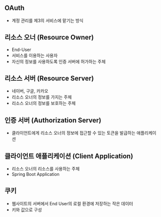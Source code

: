 
## OAuth

- 계정 관리를 제3의 서비스에 맡기는 방식

## 리소스 오너 (Resource Owner)

- End-User
- 서비스를 이용하는 사용자
- 자신의 정보를 사용하도록 인증 서버에 허가하는 주체

## 리소스 서버 (Resource Server)

- 네이버, 구글, 카카오
- 리소스 오너의 정보를 가지는 주체
- 리소스 오너의 정보를 보호하는 주체

## 인증 서버 (Authorization Server)

- 클라이언트에게 리소스 오너의 정보에 접근할 수 있는 토큰을 발급하는 애플리케이션

## 클라이언트 애플리케이션 (Client Application)

- 리소스 오너의 리소스를 사용하는 주체
- Spring Boot Application

## 쿠키

- 웹사이트의 서버에서 End User의 로컬 환경에 저장하는 작은 데이터
- 키와 값으로 구성
